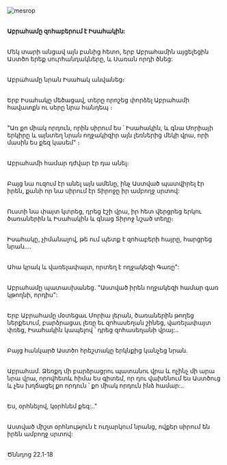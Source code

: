 ![mesrop](https://volamar.ru/audio_video/foto/01/detbible/B44.BMP)

\
**Աբրահամը զոհաբերում է Իսահակին:**

\
Մեկ տարի անցավ այն բանից հետո, երբ Աբրահամին այցելեցին Աստծո երեք սուրհանդակները, և Սառան որդի ծնեց:

\
Աբրահամը նրան Իսահակ անվանեց։

\
Երբ Իսահակը մեծացավ, տերը որոշեց փորձել Աբրահամի հավատքն ու սերը նրա հանդեպ ։

\
"Առ քո միակ որդուն, որին սիրում ես ՝ Իսահակին, և գնա Մորիայի երկիրը և այնտեղ նրան ողջակիզիր այն լեռներից մեկի վրա, որի մասին ես քեզ կասեմ" ։

\
Աբրահամի համար դժվար էր դա անել։

\
Բայց նա ուզում էր անել այն ամենը, ինչ Աստված պատվիրել էր իրեն, քանի որ նա սիրում էր Տիրոջը իր ամբողջ սրտով:

\
Ուստի նա փայտ կտրեց, դրեց էշի վրա, իր հետ վերցրեց երկու ծառաներին և Իսահակին և գնաց Տիրոջ նշած տեղը։

\
Իսահակը, չիմանալով, թե ում պետք է զոհաբերի հայրը, հարցրեց նրան....

\
Ահա կրակ և վառելափայտ, որտեղ է ողջակեզի Գառը":

\
Աբրահամը պատասխանեց. "Աստված իրեն ողջակեզի համար գառ կթողնի, որդիս":

\
Երբ Աբրահամը մօտեցաւ Մորիա լերան, ծառաներին թողեց ներքեւում, բարձրացաւ լեռը եւ զոհասեղան շինեց, վառելափայտ փռեց, Իսահակին կապելով ՝ դրեց զոհասեղանի վրայ:..

\
Բայց հանկարծ Աստծո հրեշտակը երկնքից կանչեց նրան.

\
Աբրահամ. Ձեռքդ մի բարձրացրու պատանու վրա և ոչինչ մի արա նրա վրա, որովհետև հիմա ես գիտեմ, որ դու վախենում ես Աստծուց և չես խղճացել քո որդուն ՝ քո միակ որդուն ինձ համար:..

\
Ես, օրհնելով, կօրհնեմ քեզ:.."

\
Աստված միշտ օրհնություն է ուղարկում նրանց, ովքեր սիրում են իրեն ամբողջ սրտով:

\
Ծննդոց 22.1-18
